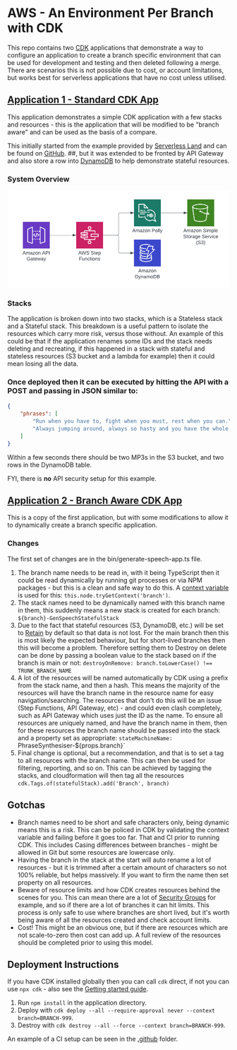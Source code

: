 # AWS - An Environment Per Branch with CDK

This repo contains two [CDK](https://aws.amazon.com/cdk/) applications that demonstrate a way to configure an application to create a branch specific environment that can be used for development and testing and then deleted following a merge. There are scenarios this is not possible due to cost, or account limitations, but works best for serverless applications that have no cost unless utilised.

## [Application 1 - Standard CDK App](1-standard-cdk-app)
This application demonstrates a simple CDK application with a few stacks and resources - this is the application that will be modified to be "branch aware" and can be used as the basis of a compare.

This initially started from the example provided by [Serverless Land](https://serverlessland.com/) and can be found on [GitHub](https://github.com/aws-samples/serverless-patterns/tree/main/stepfunction-polly-s3-cdk). ##, but it was extended to be fronted by API Gateway and also store a row into [DynamoDB](https://aws.amazon.com/dynamodb/) to help demonstrate stateful resources.

### System Overview

![System Overview](diagram.png)

### Stacks
The application is broken down into two stacks, which is a Stateless stack and a Stateful stack. This breakdown is a useful pattern to isolate the resources which carry more risk, versus those without. An example of this could be that if the application renames some IDs and the stack needs deleting and recreating, if this happened in a stack with stateful and stateless resources (S3 bucket and a lambda for example) then it could mean losing all the data.

### Once deployed then it can be executed by hitting the API with a POST and passing in JSON similar to:

```json
{
    "phrases": [
        "Run when you have to, fight when you must, rest when you can.",
        "Always jumping around, always so hasty and you have the whole world to do it in."
    ]
}
```

Within a few seconds there should be two MP3s in the S3 bucket, and two rows in the DynamoDB table.

FYI, there is **no** API security setup for this example.

## [Application 2 - Branch Aware CDK App](2-branch-aware-cdk-app)
This is a copy of the first application, but with some modifications to allow it to dynamically create a branch specific application.

### Changes
The first set of changes are in the bin/generate-speech-app.ts file. 
1. The branch name needs to be read in, with it being TypeScript then it could be read dynamically by running git processes or via NPM packages - but this is a clean and safe way to do this. A [context variable](https://docs.aws.amazon.com/cdk/v2/guide/get_context_var.html) is used for this: `this.node.tryGetContext('branch')`.
2. The stack names need to be dynamically named with this branch name in them, this suddenly means a new stack is created for each branch: `${branch}-GenSpeechStatefulStack`
3. Due to the fact that stateful resources (S3, DynamoDB, etc.) will be set to [Retain](https://docs.aws.amazon.com/AWSCloudFormation/latest/UserGuide/aws-attribute-deletionpolicy.html) by default so that data is not lost. For the main branch then this is most likely the expected behaviour, but for short-lived branches then this will become a problem. Therefore setting them to Destroy on delete can be done by passing a boolean value to the stack based on if the branch is main or not: `destroyOnRemove: branch.toLowerCase() !== TRUNK_BRANCH_NAME`
4. A lot of the resources will be named automatically by CDK using a prefix from the stack name, and then a hash. This means the majority of the resources will have the branch name in the resource name for easy navigation/searching. The resources that don't do this will be an issue (Step Functions, API Gateway, etc) - and could even clash completely, such as API Gateway which uses just the ID as the name. To ensure all resources are uniquely named, and have the branch name in them, then for these resources the branch name should be passed into the stack and a property set as appropriate: `stateMachineName: `PhraseSynthesiser-${props.branch}`
5. Final change is optional, but a recommendation, and that is to set a tag to all resources with the branch name. This can then be used for filtering, reporting, and so on. This can be achieved by tagging the stacks, and cloudformation will then tag all the resources `cdk.Tags.of(statefulStack).add('Branch', branch)`

## Gotchas
* Branch names need to be short and safe characters only, being dynamic means this is a risk. This can be policed in CDK by validating the context variable and failing before it goes too far. That and CI prior to running CDK. This includes Casing differences between branches - might be allowed in Git but some resources are lowercase only.
* Having the branch in the stack at the start will auto rename a lot of resources - but it is trimmed after a certain amount of characters so not 100% reliable, but helps massively. If you want to firm the name then set property on all resources.
* Beware of resource limits and how CDK creates resources behind the scenes for you. This can mean there are a lot of [Security Groups](https://docs.aws.amazon.com/vpc/latest/userguide/VPC_SecurityGroups.html) for example, and so if there are a lot of branches it can hit limits. This process is only safe to use where branches are short lived, but it's worth being aware of all the resources created and check account limits.
* Cost! This might be an obvious one, but if there are resources which are not scale-to-zero then cost can add up. A full review of the resources should be completed prior to using this model.

## Deployment Instructions
If you have CDK installed globally then you can call `cdk` direct, if not you can use `npx cdk` - also see the [Getting started guide](https://docs.aws.amazon.com/cdk/v2/guide/getting_started.html).

1. Run `npm install` in the application directory.
2. Deploy with `cdk deploy --all --require-approval never --context branch=BRANCH-999`.
3. Destroy with `cdk destroy --all --force --context branch=BRANCH-999`.

An example of a CI setup can be seen in the [.github](.github/workflows) folder.
